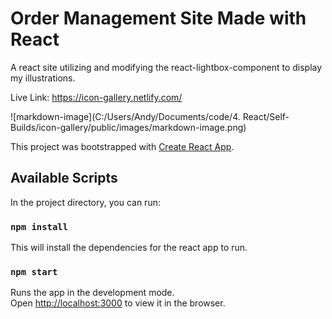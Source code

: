 # Order Management Site Made with React

A react site utilizing and modifying the react-lightbox-component to display my illustrations.

Live Link:  https://icon-gallery.netlify.com/ 

![markdown-image](C:/Users/Andy/Documents/code/4. React/Self-Builds/icon-gallery/public/images/markdown-image.png)



This project was bootstrapped with [Create React App](https://github.com/facebook/create-react-app).

## Available Scripts

In the project directory, you can run:

### `npm install`

This will install the dependencies for the react app to run. 

### `npm start`

Runs the app in the development mode.<br>
Open [http://localhost:3000](http://localhost:3000) to view it in the browser.

